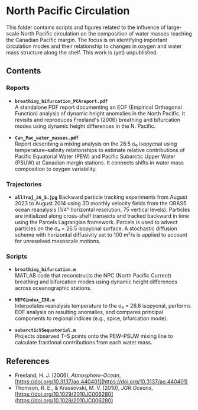 # North Pacific Circulation

This folder contains scripts and figures related to the influence of large-scale North Pacific circulation on the composition of water masses reaching the Canadian Pacific margin. The focus is on identifying important circulation modes and their relationship to changes in oxygen and water mass structure along the shelf. This work is (yet) unpublished.

## Contents

### Reports

- **`breathing_bifurcation_PCAreport.pdf`**  
  A standalone PDF report documenting an EOF (Empirical Orthogonal Function) analysis of dynamic height anomalies in the North Pacific. It revisits and reproduces Freeland's (2006) breathing and bifurcation modes using dynamic height differences in the N. Pacific.

- **`Can_Pac_water_masses.pdf`**  
  Report describing a mixing analysis on the 26.5 σ₀ isopycnal using temperature–salinity relationships to estimate relative contributions of Pacific Equatorial Water (PEW) and Pacific Subarctic Upper Water (PSUW) at Canadian margin stations. It connects shifts in water mass composition to oxygen variability.
  
### Trajectories
- **`allTraj_26_5.jpg`**
  Backward particle tracking experiments from August 2023 to August 2014 using 3D monthly velocity fields from the ORAS5 ocean reanalysis (1/4° horizontal resolution, 75 vertical levels). Particles are initialized along cross-shelf transects and tracked backward in time using the Parcels Lagrangian framework. Parcels is used to advect particles on the σ₀ = 26.5 isopycnal surface. A stochastic diffusion scheme with horizontal diffusivity set to 100 m²/s is applied to account for unresolved mesoscale motions.

### Scripts

- **`breathing_bifurcation.m`**  
  MATLAB code that reconstructs the NPC (North Pacific Current) breathing and bifurcation modes using dynamic height differences across oceanographic stations.

- **`NEPGindex_ISO.m`**  
   Interpolates reanalysis temperature to the σ₀ = 26.6 isopycnal, performs EOF analysis on resulting anomalies, and compares principal components to regional indices (e.g., spice, bifurcation mode).

- **`subarcticVSequatorial.m`**  
  Projects observed T–S points onto the PEW–PSUW mixing line to calculate fractional contributions from each water mass.

## References

- Freeland, H. J. (2006), *Atmosphere-Ocean*, [https://doi.org/10.3137/ao.440401](https://doi.org/10.3137/ao.440401) 
- Thomson, R. E., & Krassovski, M. V. (2010), *JGR Oceans*, [https://doi.org/10.1029/2010JC006280](https://doi.org/10.1029/2010JC006280)

